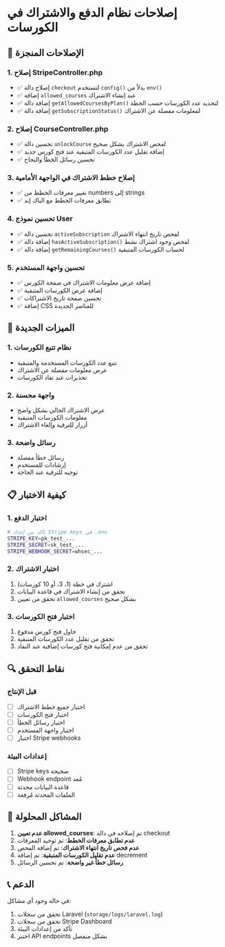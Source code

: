# إصلاحات نظام الدفع والاشتراك في الكورسات

## 🔧 الإصلاحات المنجزة

### 1. إصلاح StripeController.php
- ✅ إصلاح دالة `checkout` لتستخدم `config()` بدلاً من `env()`
- ✅ إضافة `allowed_courses` عند إنشاء الاشتراك
- ✅ إضافة دالة `getAllowedCoursesByPlan()` لتحديد عدد الكورسات حسب الخطة
- ✅ إضافة دالة `getSubscriptionStatus()` لمعلومات مفصلة عن الاشتراك

### 2. إصلاح CourseController.php
- ✅ تحسين دالة `unlockCourse` لفحص الاشتراك بشكل صحيح
- ✅ إضافة تقليل عدد الكورسات المتبقية عند فتح كورس جديد
- ✅ تحسين رسائل الخطأ والنجاح

### 3. إصلاح خطط الاشتراك في الواجهة الأمامية
- ✅ تغيير معرفات الخطط من numbers إلى strings
- ✅ تطابق معرفات الخطط مع الباك إند

### 4. تحسين نموذج User
- ✅ تحسين دالة `activeSubscription` لفحص تاريخ انتهاء الاشتراك
- ✅ إضافة دالة `hasActiveSubscription()` لفحص وجود اشتراك نشط
- ✅ إضافة دالة `getRemainingCourses()` لحساب الكورسات المتبقية

### 5. تحسين واجهة المستخدم
- ✅ إضافة عرض معلومات الاشتراك في صفحة الكورس
- ✅ إضافة عرض الكورسات المتبقية
- ✅ تحسين صفحة تاريخ الاشتراكات
- ✅ إضافة CSS للعناصر الجديدة

## 🚀 الميزات الجديدة

### 1. نظام تتبع الكورسات
- تتبع عدد الكورسات المستخدمة والمتبقية
- عرض معلومات مفصلة عن الاشتراك
- تحذيرات عند نفاد الكورسات

### 2. واجهة محسنة
- عرض الاشتراك الحالي بشكل واضح
- معلومات الكورسات المتبقية
- أزرار للترقية وإلغاء الاشتراك

### 3. رسائل واضحة
- رسائل خطأ مفصلة
- إرشادات للمستخدم
- توجيه للترقية عند الحاجة

## 📋 كيفية الاختبار

### 1. اختبار الدفع
```bash
# تأكد من إعداد Stripe keys في .env
STRIPE_KEY=pk_test_...
STRIPE_SECRET=sk_test_...
STRIPE_WEBHOOK_SECRET=whsec_...
```

### 2. اختبار الاشتراك
1. اشترك في خطة (1، 3، أو 10 كورسات)
2. تحقق من إنشاء الاشتراك في قاعدة البيانات
3. تحقق من تعيين `allowed_courses` بشكل صحيح

### 3. اختبار فتح الكورسات
1. حاول فتح كورس مدفوع
2. تحقق من تقليل عدد الكورسات المتبقية
3. تحقق من عدم إمكانية فتح كورسات إضافية عند النفاد

## 🔍 نقاط التحقق

### قبل الإنتاج
- [ ] اختبار جميع خطط الاشتراك
- [ ] اختبار فتح الكورسات
- [ ] اختبار رسائل الخطأ
- [ ] اختبار واجهة المستخدم
- [ ] اختبار Stripe webhooks

### إعدادات البيئة
- [ ] Stripe keys صحيحة
- [ ] Webhook endpoint مُعد
- [ ] قاعدة البيانات محدثة
- [ ] الملفات المحدثة مُرفعة

## 🐛 المشاكل المحلولة

1. **عدم تعيين allowed_courses**: تم إصلاحه في دالة checkout
2. **عدم تطابق معرفات الخطط**: تم توحيد المعرفات
3. **عدم فحص تاريخ انتهاء الاشتراك**: تم إضافة الفحص
4. **عدم تقليل الكورسات المتبقية**: تم إضافة decrement
5. **رسائل خطأ غير واضحة**: تم تحسين الرسائل

## 📞 الدعم

في حالة وجود أي مشاكل:
1. تحقق من سجلات Laravel (`storage/logs/laravel.log`)
2. تحقق من سجلات Stripe Dashboard
3. تأكد من إعدادات البيئة
4. اختبر API endpoints بشكل منفصل 
